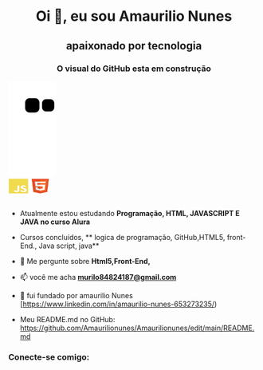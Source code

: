 <h1 align="center">Oi 👋, eu sou Amaurilio Nunes</h1>
<h2 align="center">apaixonado por tecnologia</h2>
<h3 align="center">O visual do GitHub esta em construção</h3

<div>
 <img src="https://github.com/rafaballerini/rafaballerini/raw/output/github-contribution-grid-snake.svg" alt="Snake animation" style="max-width: 100%;">
</div>

<div>
  <img align="center" alt="Rafa-Js" height="30" width="40" src="https://raw.githubusercontent.com/devicons/devicon/master/icons/javascript/javascript-plain.svg" style="max-width: 100%;">
  <img align="center" alt="Rafa-HTML" height="30" width="40" src="https://raw.githubusercontent.com/devicons/devicon/master/icons/html5/html5-original.svg" style="max-width: 100%;">
</div>
<br>

- Atualmente estou estudando **Programação, HTML, JAVASCRIPT E JAVA no curso Alura**

- Cursos concluídos, ** logica de programação, GitHub,HTML5, front-End., Java script, java**

- 💬 Me pergunte sobre **Html5,Front-End,**

- 📫 você me acha **murilo84824187@gmail.com**

- 📄 fui fundado por amaurilio Nunes [https://www.linkedin.com/in/amaurilio-nunes-653273235/)
- Meu README.md no GitHub: https://github.com/Amaurilionunes/Amaurilionunes/edit/main/README.md

<h3 align="left">Conecte-se comigo:</h3>



